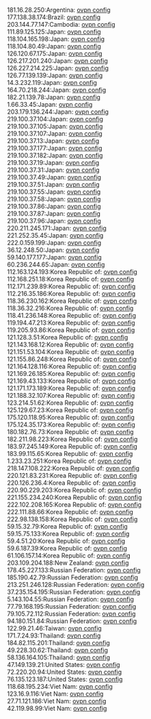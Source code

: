 181.16.28.250:Argentina: [ovpn config](vpn/181_16_28_250.ovpn)  
177.138.38.174:Brazil: [ovpn config](vpn/177_138_38_174.ovpn)  
203.144.77.147:Cambodia: [ovpn config](vpn/203_144_77_147.ovpn)  
111.89.125.125:Japan: [ovpn config](vpn/111_89_125_125.ovpn)  
118.104.165.198:Japan: [ovpn config](vpn/118_104_165_198.ovpn)  
118.104.80.49:Japan: [ovpn config](vpn/118_104_80_49.ovpn)  
126.120.67.175:Japan: [ovpn config](vpn/126_120_67_175.ovpn)  
126.217.201.240:Japan: [ovpn config](vpn/126_217_201_240.ovpn)  
126.227.214.225:Japan: [ovpn config](vpn/126_227_214_225.ovpn)  
126.77.139.139:Japan: [ovpn config](vpn/126_77_139_139.ovpn)  
14.3.232.119:Japan: [ovpn config](vpn/14_3_232_119.ovpn)  
164.70.218.244:Japan: [ovpn config](vpn/164_70_218_244.ovpn)  
182.21.139.78:Japan: [ovpn config](vpn/182_21_139_78.ovpn)  
1.66.33.45:Japan: [ovpn config](vpn/1_66_33_45.ovpn)  
203.179.136.244:Japan: [ovpn config](vpn/203_179_136_244.ovpn)  
219.100.37.104:Japan: [ovpn config](vpn/219_100_37_104.ovpn)  
219.100.37.105:Japan: [ovpn config](vpn/219_100_37_105.ovpn)  
219.100.37.107:Japan: [ovpn config](vpn/219_100_37_107.ovpn)  
219.100.37.13:Japan: [ovpn config](vpn/219_100_37_13.ovpn)  
219.100.37.177:Japan: [ovpn config](vpn/219_100_37_177.ovpn)  
219.100.37.182:Japan: [ovpn config](vpn/219_100_37_182.ovpn)  
219.100.37.19:Japan: [ovpn config](vpn/219_100_37_19.ovpn)  
219.100.37.31:Japan: [ovpn config](vpn/219_100_37_31.ovpn)  
219.100.37.49:Japan: [ovpn config](vpn/219_100_37_49.ovpn)  
219.100.37.51:Japan: [ovpn config](vpn/219_100_37_51.ovpn)  
219.100.37.55:Japan: [ovpn config](vpn/219_100_37_55.ovpn)  
219.100.37.58:Japan: [ovpn config](vpn/219_100_37_58.ovpn)  
219.100.37.86:Japan: [ovpn config](vpn/219_100_37_86.ovpn)  
219.100.37.87:Japan: [ovpn config](vpn/219_100_37_87.ovpn)  
219.100.37.96:Japan: [ovpn config](vpn/219_100_37_96.ovpn)  
220.211.245.171:Japan: [ovpn config](vpn/220_211_245_171.ovpn)  
221.252.35.45:Japan: [ovpn config](vpn/221_252_35_45.ovpn)  
222.0.159.199:Japan: [ovpn config](vpn/222_0_159_199.ovpn)  
36.12.248.50:Japan: [ovpn config](vpn/36_12_248_50.ovpn)  
59.140.177.177:Japan: [ovpn config](vpn/59_140_177_177.ovpn)  
60.236.244.65:Japan: [ovpn config](vpn/60_236_244_65.ovpn)  
112.163.124.193:Korea Republic of: [ovpn config](vpn/112_163_124_193.ovpn)  
112.168.251.18:Korea Republic of: [ovpn config](vpn/112_168_251_18.ovpn)  
112.171.239.89:Korea Republic of: [ovpn config](vpn/112_171_239_89.ovpn)  
112.216.35.186:Korea Republic of: [ovpn config](vpn/112_216_35_186.ovpn)  
118.36.230.162:Korea Republic of: [ovpn config](vpn/118_36_230_162.ovpn)  
118.36.32.216:Korea Republic of: [ovpn config](vpn/118_36_32_216.ovpn)  
118.41.236.148:Korea Republic of: [ovpn config](vpn/118_41_236_148.ovpn)  
119.194.47.213:Korea Republic of: [ovpn config](vpn/119_194_47_213.ovpn)  
119.205.93.86:Korea Republic of: [ovpn config](vpn/119_205_93_86.ovpn)  
121.128.3.51:Korea Republic of: [ovpn config](vpn/121_128_3_51.ovpn)  
121.143.168.12:Korea Republic of: [ovpn config](vpn/121_143_168_12.ovpn)  
121.151.53.104:Korea Republic of: [ovpn config](vpn/121_151_53_104.ovpn)  
121.155.86.248:Korea Republic of: [ovpn config](vpn/121_155_86_248.ovpn)  
121.164.128.116:Korea Republic of: [ovpn config](vpn/121_164_128_116.ovpn)  
121.169.26.185:Korea Republic of: [ovpn config](vpn/121_169_26_185.ovpn)  
121.169.43.133:Korea Republic of: [ovpn config](vpn/121_169_43_133.ovpn)  
121.171.173.189:Korea Republic of: [ovpn config](vpn/121_171_173_189.ovpn)  
121.188.32.107:Korea Republic of: [ovpn config](vpn/121_188_32_107.ovpn)  
123.214.51.62:Korea Republic of: [ovpn config](vpn/123_214_51_62.ovpn)  
125.129.67.23:Korea Republic of: [ovpn config](vpn/125_129_67_23.ovpn)  
175.120.118.95:Korea Republic of: [ovpn config](vpn/175_120_118_95.ovpn)  
175.124.35.173:Korea Republic of: [ovpn config](vpn/175_124_35_173.ovpn)  
180.182.76.73:Korea Republic of: [ovpn config](vpn/180_182_76_73.ovpn)  
182.211.98.223:Korea Republic of: [ovpn config](vpn/182_211_98_223.ovpn)  
183.97.245.149:Korea Republic of: [ovpn config](vpn/183_97_245_149.ovpn)  
183.99.115.65:Korea Republic of: [ovpn config](vpn/183_99_115_65.ovpn)  
1.233.23.251:Korea Republic of: [ovpn config](vpn/1_233_23_251.ovpn)  
218.147.108.222:Korea Republic of: [ovpn config](vpn/218_147_108_222.ovpn)  
220.121.83.231:Korea Republic of: [ovpn config](vpn/220_121_83_231.ovpn)  
220.126.236.4:Korea Republic of: [ovpn config](vpn/220_126_236_4.ovpn)  
220.90.229.203:Korea Republic of: [ovpn config](vpn/220_90_229_203.ovpn)  
221.155.234.240:Korea Republic of: [ovpn config](vpn/221_155_234_240.ovpn)  
222.102.208.165:Korea Republic of: [ovpn config](vpn/222_102_208_165.ovpn)  
222.111.88.66:Korea Republic of: [ovpn config](vpn/222_111_88_66.ovpn)  
222.98.138.158:Korea Republic of: [ovpn config](vpn/222_98_138_158.ovpn)  
59.15.32.79:Korea Republic of: [ovpn config](vpn/59_15_32_79.ovpn)  
59.15.75.133:Korea Republic of: [ovpn config](vpn/59_15_75_133.ovpn)  
59.4.51.20:Korea Republic of: [ovpn config](vpn/59_4_51_20.ovpn)  
59.6.187.39:Korea Republic of: [ovpn config](vpn/59_6_187_39.ovpn)  
61.106.157.14:Korea Republic of: [ovpn config](vpn/61_106_157_14.ovpn)  
203.109.204.188:New Zealand: [ovpn config](vpn/203_109_204_188.ovpn)  
178.45.227.133:Russian Federation: [ovpn config](vpn/178_45_227_133.ovpn)  
185.190.42.79:Russian Federation: [ovpn config](vpn/185_190_42_79.ovpn)  
213.251.246.128:Russian Federation: [ovpn config](vpn/213_251_246_128.ovpn)  
37.235.154.195:Russian Federation: [ovpn config](vpn/37_235_154_195.ovpn)  
5.143.104.55:Russian Federation: [ovpn config](vpn/5_143_104_55.ovpn)  
77.79.168.195:Russian Federation: [ovpn config](vpn/77_79_168_195.ovpn)  
79.105.72.112:Russian Federation: [ovpn config](vpn/79_105_72_112.ovpn)  
94.180.151.84:Russian Federation: [ovpn config](vpn/94_180_151_84.ovpn)  
122.99.21.46:Taiwan: [ovpn config](vpn/122_99_21_46.ovpn)  
171.7.24.93:Thailand: [ovpn config](vpn/171_7_24_93.ovpn)  
184.82.115.201:Thailand: [ovpn config](vpn/184_82_115_201.ovpn)  
49.228.30.62:Thailand: [ovpn config](vpn/49_228_30_62.ovpn)  
58.136.164.105:Thailand: [ovpn config](vpn/58_136_164_105.ovpn)  
47.149.139.21:United States: [ovpn config](vpn/47_149_139_21.ovpn)  
72.220.20.94:United States: [ovpn config](vpn/72_220_20_94.ovpn)  
76.135.123.187:United States: [ovpn config](vpn/76_135_123_187.ovpn)  
118.68.195.234:Viet Nam: [ovpn config](vpn/118_68_195_234.ovpn)  
123.16.9.116:Viet Nam: [ovpn config](vpn/123_16_9_116.ovpn)  
27.71.121.186:Viet Nam: [ovpn config](vpn/27_71_121_186.ovpn)  
42.119.98.99:Viet Nam: [ovpn config](vpn/42_119_98_99.ovpn)  
